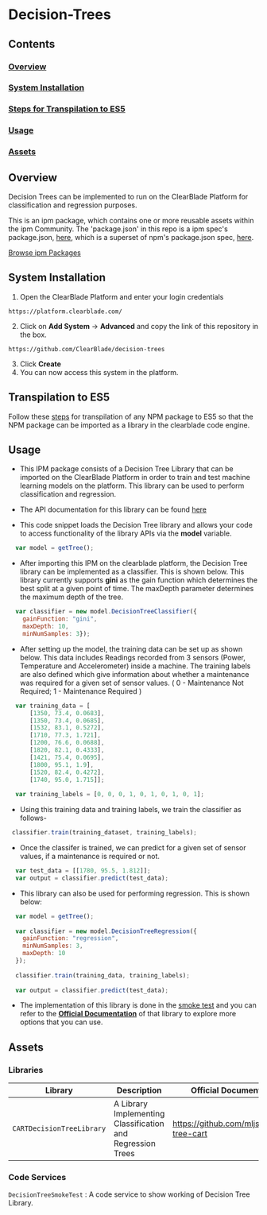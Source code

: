 # Decision-Trees

## Contents

### [Overview](#overview-1)
### [System Installation](#system-installation)
### [Steps for Transpilation to ES5](#transpilation-to-es5)
### [Usage](#usage-1)
### [Assets](#assets-1)

## Overview

Decision Trees can be implemented to run on the ClearBlade Platform for classification and regression purposes.

This is an ipm package, which contains one or more reusable assets within the ipm Community. The 'package.json' in this repo is a ipm spec's package.json, [here](https://docs.clearblade.com/v/3/6-ipm/spec), which is a superset of npm's package.json spec, [here](https://docs.npmjs.com/files/package.json).

[Browse ipm Packages](https://ipm.clearblade.com)

## System Installation

1. Open the ClearBlade Platform and enter your login credentials
```
https://platform.clearblade.com/
```
2. Click on **Add System** -> **Advanced** and copy the link of this repository in the box.
```
https://github.com/ClearBlade/decision-trees
```
3. Click **Create**
4. You can now access this system in the platform.

## Transpilation to ES5

Follow these [steps](https://github.com/ClearBlade/Machine-Learning-Node-Libraries/blob/master/README.md#steps-for-transpilation-to-es5-1) for transpilation of any NPM package to ES5 so that the NPM package can be imported as a library in the clearblade code engine.

## Usage

- This IPM package consists of a Decision Tree Library that can be imported on the ClearBlade Platform in order to train and test machine learning models on the platform. This library can be used to perform classification and regression.

- The API documentation for this library can be found [here](http://mljs.github.io/decision-tree-cart/)

- This code snippet loads the Decision Tree library and allows your code to access functionality of the library APIs via the **model** variable.
``` javascript
  var model = getTree();
```

- After importing this IPM on the clearblade platform, the Decision Tree library can be implemented as a classifier. This is shown below. This library currently supports **gini** as the gain function which determines the best split at a given point of time. The maxDepth parameter determines the maximum depth of the tree.
``` javascript
  var classifier = new model.DecisionTreeClassifier({ 
    gainFunction: "gini", 
    maxDepth: 10, 
    minNumSamples: 3});
 ```
 
 - After setting up the model, the training data can be set up as shown below. This data includes Readings recorded from 3 sensors (Power, Temperature and Accelerometer) inside a machine. The training labels are also defined which give information about whether a maintenance was required for a given set of sensor values. ( 0 - Maintenance Not Required; 1 - Maintenance Required )
``` javascript
  var training_data = [
      [1350, 73.4, 0.0683], 
      [1350, 73.4, 0.0685], 
      [1532, 83.1, 0.5272], 
      [1710, 77.3, 1.721], 
      [1200, 76.6, 0.0688], 
      [1820, 82.1, 0.4333], 
      [1421, 75.4, 0.0695], 
      [1800, 95.1, 1.9], 
      [1520, 82.4, 0.4272], 
      [1740, 95.0, 1.715]];
      
  var training_labels = [0, 0, 0, 1, 0, 1, 0, 1, 0, 1];
```

- Using this training data and training labels, we train the classifier as follows-
 ``` javascript
  classifier.train(training_dataset, training_labels);
 ```

- Once the classifer is trained, we can predict for a given set of sensor values, if a maintenance is required or not.
``` javascript
  var test_data = [[1780, 95.5, 1.812]];
  var output = classifier.predict(test_data);
```

- This library can also be used for performing regression. This is shown below:

``` javascript
  var model = getTree();
  
  var classifier = new model.DecisionTreeRegression({
    gainFunction: "regression",
    minNumSamples: 3,
    maxDepth: 10
  });
  
  classifier.train(training_data, training_labels);
  
  var output = classifier.predict(test_data);  
```

- The implementation of this library is done in the [smoke test](https://github.com/ClearBlade/decision-trees/blob/master/code/services/DecisionTreeSmokeTest/DecisionTreeSmokeTest.js) and you can refer to the [**Official Documentation**](https://github.com/mljs/decision-tree-cart) of that library to explore more options that you can use.  

## Assets

### Libraries 

| Library  | Description  | Official Documentation |   
|---|---|---|
| ``` CARTDecisionTreeLibrary ```  | A Library Implementing Classification and Regression Trees  | https://github.com/mljs/decision-tree-cart |

### Code Services

``` DecisionTreeSmokeTest ``` : A code service to show working of Decision Tree Library.
